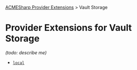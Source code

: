 ﻿[ACMESharp Provider Extensions](../) > Vault Storage

# Provider Extensions for Vault Storage

*(todo:  describe me)*
* [`local`](local.md)
